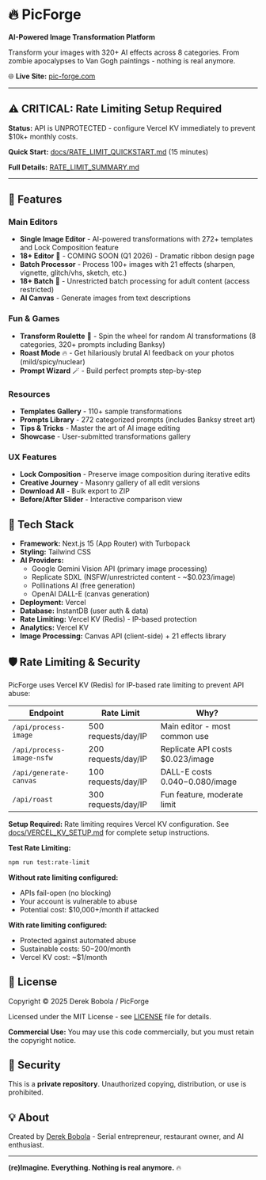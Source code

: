 # 🔥 PicForge

**AI-Powered Image Transformation Platform**

Transform your images with 320+ AI effects across 8 categories. From zombie apocalypses to Van Gogh paintings - nothing is real anymore.

🌐 **Live Site:** [pic-forge.com](https://pic-forge.com)

---

## ⚠️ CRITICAL: Rate Limiting Setup Required

**Status:** API is UNPROTECTED - configure Vercel KV immediately to prevent $10k+ monthly costs.

**Quick Start:** [docs/RATE_LIMIT_QUICKSTART.md](docs/RATE_LIMIT_QUICKSTART.md) (15 minutes)

**Full Details:** [RATE_LIMIT_SUMMARY.md](RATE_LIMIT_SUMMARY.md)

---

## 🎨 Features

### Main Editors
- **Single Image Editor** - AI-powered transformations with 272+ templates and Lock Composition feature
- **18+ Editor** 🔞 - COMING SOON (Q1 2026) - Dramatic ribbon design page
- **Batch Processor** - Process 100+ images with 21 effects (sharpen, vignette, glitch/vhs, sketch, etc.)
- **18+ Batch** 🔞 - Unrestricted batch processing for adult content (access restricted)
- **AI Canvas** - Generate images from text descriptions

### Fun & Games
- **Transform Roulette** 🎰 - Spin the wheel for random AI transformations (8 categories, 320+ prompts including Banksy)
- **Roast Mode** 🔥 - Get hilariously brutal AI feedback on your photos (mild/spicy/nuclear)
- **Prompt Wizard** 🪄 - Build perfect prompts step-by-step

### Resources
- **Templates Gallery** - 110+ sample transformations
- **Prompts Library** - 272 categorized prompts (includes Banksy street art)
- **Tips & Tricks** - Master the art of AI image editing
- **Showcase** - User-submitted transformations gallery

### UX Features
- **Lock Composition** - Preserve image composition during iterative edits
- **Creative Journey** - Masonry gallery of all edit versions
- **Download All** - Bulk export to ZIP
- **Before/After Slider** - Interactive comparison view

## 🚀 Tech Stack

- **Framework:** Next.js 15 (App Router) with Turbopack
- **Styling:** Tailwind CSS
- **AI Providers:**
  - Google Gemini Vision API (primary image processing)
  - Replicate SDXL (NSFW/unrestricted content - ~$0.023/image)
  - Pollinations AI (free generation)
  - OpenAI DALL-E (canvas generation)
- **Deployment:** Vercel
- **Database:** InstantDB (user auth & data)
- **Rate Limiting:** Vercel KV (Redis) - IP-based protection
- **Analytics:** Vercel KV
- **Image Processing:** Canvas API (client-side) + 21 effects library

## 🛡️ Rate Limiting & Security

PicForge uses Vercel KV (Redis) for IP-based rate limiting to prevent API abuse:

| Endpoint | Rate Limit | Why? |
|----------|------------|------|
| `/api/process-image` | 500 requests/day/IP | Main editor - most common use |
| `/api/process-image-nsfw` | 200 requests/day/IP | Replicate API costs $0.023/image |
| `/api/generate-canvas` | 100 requests/day/IP | DALL-E costs $0.040-$0.080/image |
| `/api/roast` | 300 requests/day/IP | Fun feature, moderate limit |

**Setup Required:** Rate limiting requires Vercel KV configuration. See [docs/VERCEL_KV_SETUP.md](docs/VERCEL_KV_SETUP.md) for complete setup instructions.

**Test Rate Limiting:**
```bash
npm run test:rate-limit
```

**Without rate limiting configured:**
- APIs fail-open (no blocking)
- Your account is vulnerable to abuse
- Potential cost: $10,000+/month if attacked

**With rate limiting configured:**
- Protected against automated abuse
- Sustainable costs: $50-$200/month
- Vercel KV cost: ~$1/month

## 📜 License

Copyright © 2025 Derek Bobola / PicForge

Licensed under the MIT License - see [LICENSE](LICENSE) file for details.

**Commercial Use:** You may use this code commercially, but you must retain the copyright notice.

## 🔐 Security

This is a **private repository**. Unauthorized copying, distribution, or use is prohibited.

## 💡 About

Created by [Derek Bobola](https://github.com/7LayerLabs) - Serial entrepreneur, restaurant owner, and AI enthusiast.

---

**(re)Imagine. Everything. Nothing is real anymore.** 🔥
